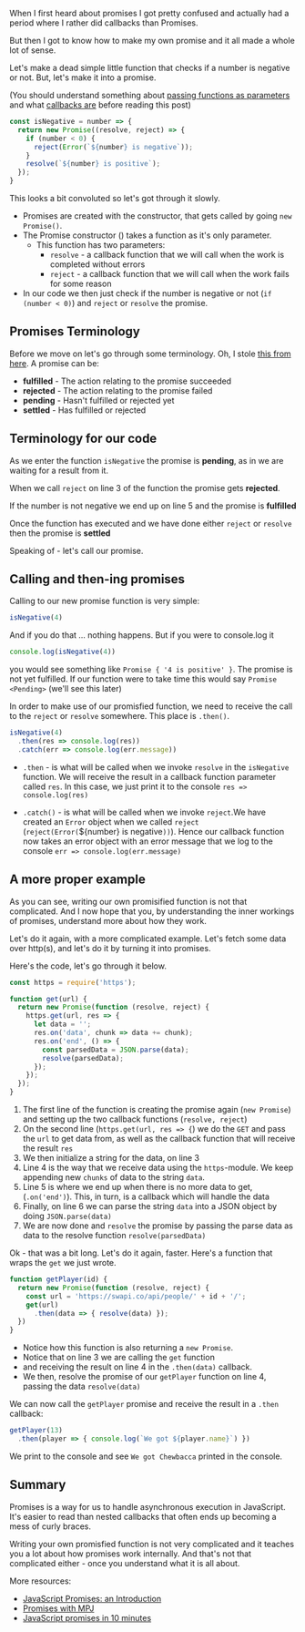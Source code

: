 When I first heard about promises I got pretty confused and actually had a period where I rather did callbacks than Promises.

But then I got to know how to make my own promise and it all made a whole lot of sense.

Let's make a dead simple little function that checks if a number is negative or not. But, let's make it into a promise.

(You should understand something about [passing functions as parameters](https://saltsthlm.github.io/protips/passingFunctions.html) and what [callbacks are](https://saltsthlm.github.io/protips/callingBack.html) before reading this post)

```javascript
const isNegative = number => {
  return new Promise((resolve, reject) => {
    if (number < 0) {
      reject(Error(`${number} is negative`));
    }
    resolve(`${number} is positive`);
  });
}
```

This looks a bit convoluted so let's got through it slowly.

* Promises are created with the constructor, that gets called by going `new Promise()`.
* The Promise constructor () takes a function as it's only parameter.
  * This function has two parameters:
    * `resolve` - a callback function that we will call when the work is completed without errors
    * `reject` - a callback function that we will call when the work fails for some reason
* In our code we then just check if the number is negative or not (`if (number < 0)`) and `reject` or `resolve` the promise.

## Promises Terminology
Before we move on let's go through some terminology. Oh, I stole [this from here](https://developers.google.com/web/fundamentals/primers/promises). A promise can be:

* **fulfilled** - The action relating to the promise succeeded
* **rejected** - The action relating to the promise failed
* **pending** - Hasn't fulfilled or rejected yet
* **settled** - Has fulfilled or rejected

## Terminology for our code

As we enter the function `isNegative` the promise is **pending**, as in we are waiting for a result from it.

When we call `reject` on line 3 of the function the promise gets **rejected**.

If the number is not negative we end up on line 5 and the promise is **fulfilled**

Once the function has executed and we have done either `reject` or `resolve` then the promise is **settled**

Speaking of - let's call our promise.

## Calling and then-ing promises
Calling to our new promise function is very simple:

```javascript
isNegative(4)
```

And if you do that ... nothing happens. But if you were to console.log it

```javascript
console.log(isNegative(4))
```

you would see something like `Promise { '4 is positive' }`. The promise is not yet fulfilled. If our function were to take time this would say `Promise <Pending>` (we'll see this later)

In order to make use of our promisfied function, we need to receive the call to the `reject` or `resolve` somewhere. This place is `.then()`.

```javascript
isNegative(4)
  .then(res => console.log(res))
  .catch(err => console.log(err.message))
```

* `.then` - is what will be called when we invoke `resolve` in the `isNegative` function. We will receive the result in a callback function parameter called `res`. In this case, we just print it to the console `res => console.log(res)`

* `.catch()` - is what will be called when we invoke `reject`.We have created an `Error` object when we called `reject` (`reject(Error(`${number} is negative`))`). Hence our callback function now takes an error object with an error message that we log to the console `err => console.log(err.message)`

## A more proper example
As you can see, writing our own promisified function is not that complicated. And I now hope that you, by understanding the inner workings of promises, understand more about how they work.

Let's do it again, with a more complicated example. Let's fetch some data over http(s), and let's do it by turning it into promises.

Here's the code, let's go through it below.

```javascript
const https = require('https');

function get(url) {
  return new Promise(function (resolve, reject) {
    https.get(url, res => {
      let data = '';
      res.on('data', chunk => data += chunk);
      res.on('end', () => {
        const parsedData = JSON.parse(data);
        resolve(parsedData);
      });
    });
  });
}
```

1. The first line of the function is creating the promise again (`new Promise`) and setting up the two callback functions (`resolve, reject`)
1. On the second line (`https.get(url, res => {`) we do the `GET` and pass the `url` to get data from, as well as the callback function that will receive the result `res`
1. We then initialize a string for the data, on line 3
1. Line 4 is the way that we receive data using the `https`-module. We keep appending new `chunks` of data to the string `data`.
1. Line 5 is where we end up when there is no more data to get, (`.on('end')`). This, in turn, is a callback which will handle the data
1. Finally, on line 6 we can parse the string  `data` into a JSON object by doing `JSON.parse(data)`
1. We are now done and `resolve` the promise by passing the parse data as data to the resolve function `resolve(parsedData)`

Ok - that was a bit long. Let's do it again, faster. Here's a function that wraps the `get` we just wrote.

```javascript
function getPlayer(id) {
  return new Promise(function (resolve, reject) {
    const url = 'https://swapi.co/api/people/' + id + '/';
    get(url)
      .then(data => { resolve(data) });
  })
}
```

* Notice how this function is also returning a `new Promise`.
* Notice that on line 3 we are calling the `get` function
* and receiving the result on line 4 in the `.then(data)` callback.
* We then, resolve the promise of our `getPlayer` function on line 4, passing the data `resolve(data)`

We can now call the `getPlayer` promise and receive the result in a `.then` callback:

```javascript
getPlayer(13)
  .then(player => { console.log(`We got ${player.name}`) })
```

We print to the console and see `We got Chewbacca` printed in the console.

## Summary
Promises is a way for us to handle asynchronous execution in JavaScript. It's easier to read than nested callbacks that often ends up becoming a mess of curly braces.

Writing your own promisfied function is not very complicated and it teaches you a lot about how promises work internally. And that's not that complicated either - once you understand what it is all about.

More resources:
* [JavaScript Promises: an Introduction](https://developers.google.com/web/fundamentals/primers/promises)
* [Promises with MPJ](https://www.youtube.com/watch?v=2d7s3spWAzo)
* [JavaScript promises in 10 minutes](https://www.youtube.com/watch?v=DHvZLI7Db8E)